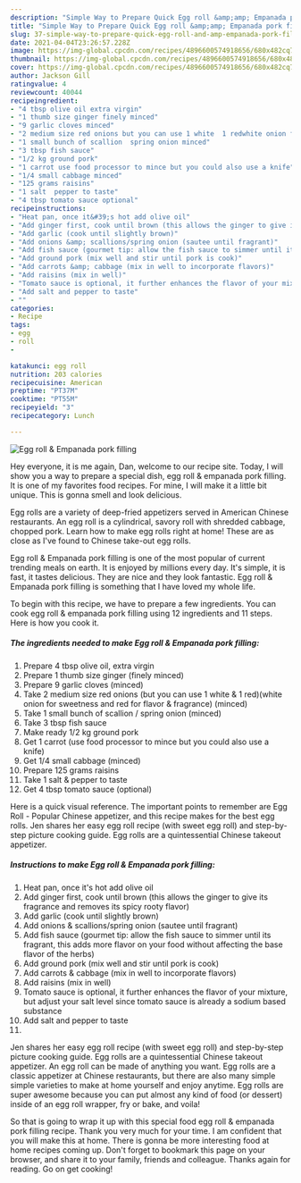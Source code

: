 ```yaml
---
description: "Simple Way to Prepare Quick Egg roll &amp;amp; Empanada pork filling"
title: "Simple Way to Prepare Quick Egg roll &amp;amp; Empanada pork filling"
slug: 37-simple-way-to-prepare-quick-egg-roll-and-amp-empanada-pork-filling
date: 2021-04-04T23:26:57.228Z
image: https://img-global.cpcdn.com/recipes/4896600574918656/680x482cq70/egg-roll-empanada-pork-filling-recipe-main-photo.jpg
thumbnail: https://img-global.cpcdn.com/recipes/4896600574918656/680x482cq70/egg-roll-empanada-pork-filling-recipe-main-photo.jpg
cover: https://img-global.cpcdn.com/recipes/4896600574918656/680x482cq70/egg-roll-empanada-pork-filling-recipe-main-photo.jpg
author: Jackson Gill
ratingvalue: 4
reviewcount: 40044
recipeingredient:
- "4 tbsp olive oil extra virgin"
- "1 thumb size ginger finely minced"
- "9 garlic cloves minced"
- "2 medium size red onions but you can use 1 white  1 redwhite onion for sweetness and red for flavor  fragrance minced"
- "1 small bunch of scallion  spring onion minced"
- "3 tbsp fish sauce"
- "1/2 kg ground pork"
- "1 carrot use food processor to mince but you could also use a knife"
- "1/4 small cabbage minced"
- "125 grams raisins"
- "1 salt  pepper to taste"
- "4 tbsp tomato sauce optional"
recipeinstructions:
- "Heat pan, once it&#39;s hot add olive oil"
- "Add ginger first, cook until brown (this allows the ginger to give its fragrance and removes its spicy rooty flavor)"
- "Add garlic (cook until slightly brown)"
- "Add onions &amp; scallions/spring onion (sautee until fragrant)"
- "Add fish sauce (gourmet tip: allow the fish sauce to simmer until its fragrant, this adds more flavor on your food without affecting the base flavor of the herbs)"
- "Add ground pork (mix well and stir until pork is cook)"
- "Add carrots &amp; cabbage (mix in well to incorporate flavors)"
- "Add raisins (mix in well)"
- "Tomato sauce is optional, it further enhances the flavor of your mixture, but adjust your salt level since tomato sauce is already a sodium based substance"
- "Add salt and pepper to taste"
- ""
categories:
- Recipe
tags:
- egg
- roll
- 

katakunci: egg roll  
nutrition: 203 calories
recipecuisine: American
preptime: "PT37M"
cooktime: "PT55M"
recipeyield: "3"
recipecategory: Lunch

---
```



![Egg roll &amp; Empanada pork filling](https://img-global.cpcdn.com/recipes/4896600574918656/680x482cq70/egg-roll-empanada-pork-filling-recipe-main-photo.jpg)

Hey everyone, it is me again, Dan, welcome to our recipe site. Today, I will show you a way to prepare a special dish, egg roll &amp; empanada pork filling. It is one of my favorites food recipes. For mine, I will make it a little bit unique. This is gonna smell and look delicious.

Egg rolls are a variety of deep-fried appetizers served in American Chinese restaurants. An egg roll is a cylindrical, savory roll with shredded cabbage, chopped pork. Learn how to make egg rolls right at home! These are as close as I&#39;ve found to Chinese take-out egg rolls.

Egg roll &amp; Empanada pork filling is one of the most popular of current trending meals on earth. It is enjoyed by millions every day. It's simple, it is fast, it tastes delicious. They are nice and they look fantastic. Egg roll &amp; Empanada pork filling is something that I have loved my whole life.


To begin with this recipe, we have to prepare a few ingredients. You can cook egg roll &amp; empanada pork filling using 12 ingredients and 11 steps. Here is how you cook it.

<!--inarticleads1-->

##### The ingredients needed to make Egg roll &amp; Empanada pork filling:

1. Prepare 4 tbsp olive oil, extra virgin
1. Prepare 1 thumb size ginger (finely minced)
1. Prepare 9 garlic cloves (minced)
1. Take 2 medium size red onions (but you can use 1 white &amp; 1 red)(white onion for sweetness and red for flavor &amp; fragrance) (minced)
1. Take 1 small bunch of scallion / spring onion (minced)
1. Take 3 tbsp fish sauce
1. Make ready 1/2 kg ground pork
1. Get 1 carrot (use food processor to mince but you could also use a knife)
1. Get 1/4 small cabbage (minced)
1. Prepare 125 grams raisins
1. Take 1 salt &amp; pepper to taste
1. Get 4 tbsp tomato sauce (optional)


Here is a quick visual reference. The important points to remember are Egg Roll - Popular Chinese appetizer, and this recipe makes for the best egg rolls. Jen shares her easy egg roll recipe (with sweet egg roll) and step-by-step picture cooking guide. Egg rolls are a quintessential Chinese takeout appetizer. 

<!--inarticleads2-->

##### Instructions to make Egg roll &amp; Empanada pork filling:

1. Heat pan, once it&#39;s hot add olive oil
1. Add ginger first, cook until brown (this allows the ginger to give its fragrance and removes its spicy rooty flavor)
1. Add garlic (cook until slightly brown)
1. Add onions &amp; scallions/spring onion (sautee until fragrant)
1. Add fish sauce (gourmet tip: allow the fish sauce to simmer until its fragrant, this adds more flavor on your food without affecting the base flavor of the herbs)
1. Add ground pork (mix well and stir until pork is cook)
1. Add carrots &amp; cabbage (mix in well to incorporate flavors)
1. Add raisins (mix in well)
1. Tomato sauce is optional, it further enhances the flavor of your mixture, but adjust your salt level since tomato sauce is already a sodium based substance
1. Add salt and pepper to taste
1. 


Jen shares her easy egg roll recipe (with sweet egg roll) and step-by-step picture cooking guide. Egg rolls are a quintessential Chinese takeout appetizer. An egg roll can be made of anything you want. Egg rolls are a classic appetizer at Chinese restaurants, but there are also many simple simple varieties to make at home yourself and enjoy anytime. Egg rolls are super awesome because you can put almost any kind of food (or dessert) inside of an egg roll wrapper, fry or bake, and voila! 

So that is going to wrap it up with this special food egg roll &amp; empanada pork filling recipe. Thank you very much for your time. I am confident that you will make this at home. There is gonna be more interesting food at home recipes coming up. Don't forget to bookmark this page on your browser, and share it to your family, friends and colleague. Thanks again for reading. Go on get cooking!

